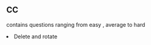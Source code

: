 <h2>CC</h2>
<p>contains questions ranging from easy , average to hard</p>
<li>Delete and rotate</li>
